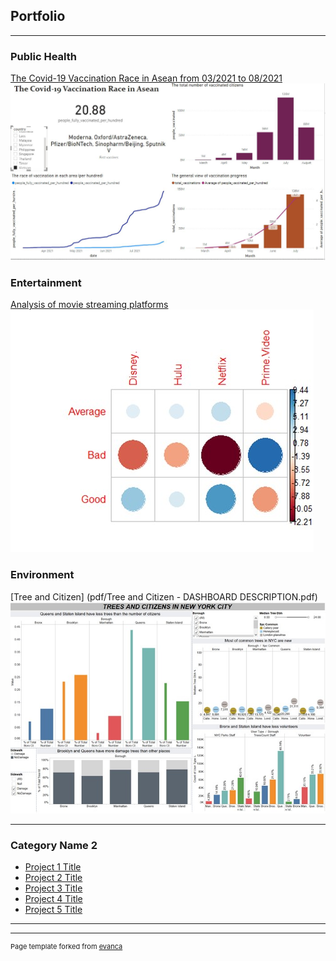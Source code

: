 ## Portfolio

---

### Public Health

[The Covid-19 Vaccination Race in Asean from 03/2021 to 08/2021](/vaccination)
<img src="images/Vietnamvaccination.JPG"/>

### Entertainment
[Analysis of movie streaming platforms](pdf/movieplatformanalysis-Crewgroup-NamHoPhan.pdf)
<img src="images/Picture2.jpg"/>

### Environment
[Tree and Citizen] (pdf/Tree and Citizen - DASHBOARD DESCRIPTION.pdf)
<img src="images/treeandcitizens.jpg"/>

---

### Category Name 2

- [Project 1 Title](http://example.com/)
- [Project 2 Title](http://example.com/)
- [Project 3 Title](http://example.com/)
- [Project 4 Title](http://example.com/)
- [Project 5 Title](http://example.com/)

---




---
<p style="font-size:11px">Page template forked from <a href="https://github.com/evanca/quick-portfolio">evanca</a></p>
<!-- Remove above link if you don't want to attibute -->
